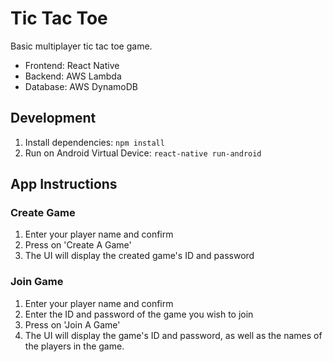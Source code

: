# Tic Tac Toe

Basic multiplayer tic tac toe game.

- Frontend: React Native
- Backend: AWS Lambda
- Database: AWS DynamoDB
 
## Development

1. Install dependencies: `npm install`
2. Run on Android Virtual Device: `react-native run-android`

## App Instructions

### Create Game
1. Enter your player name and confirm
2. Press on 'Create A Game'
3. The UI will display the created game's ID and password

### Join Game
1. Enter your player name and confirm
2. Enter the ID and password of the game you wish to join
3. Press on 'Join A Game'
4. The UI will display the game's ID and password, as well as the names of the players in the game.
